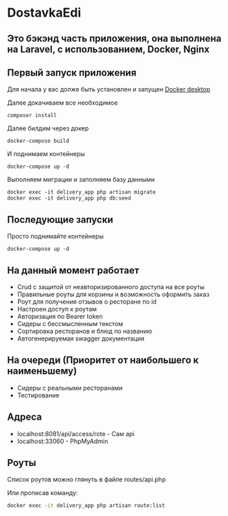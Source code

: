 # DostavkaEdi
## Это бэкэнд часть приложения, она выполнена на Laravel, с использованием, Docker, Nginx

## Первый запуск приложения
Для начала у вас долже быть установлен и запущен [Docker desktop](https://www.docker.com/products/docker-desktop/ "Официальный сайт")

Далее докачиваем все необходимое 

````
composer install 
````

Далее билдим через докер

````
docker-compose build
````
И поднимаем контейнеры

```` 
docker-compose up -d 
````

Выполняем миграции и заполняем базу данными

````
docker exec -it delivery_app php artisan migrate
docker exec -it delivery_app php db:seed
````

## Последующие запуски

Просто поднимайте контейнеры

````
docker-compose up -d 
````

## На данный момент работает

- Crud с защитой от неавторизированного доступа на все роуты
- Правильные роуты для корзины и возможность оформить заказ
- Роут для получения отзывов о ресторане по id
- Настроен доступ к роутам
- Авторизация по Bearer token
- Сидеры с бессмысленным текстом
- Сортировка ресторанов и блюд по названию
- Автогенерируемая swagger документация

## На очереди (Приоритет от наибольшего к наименьшему)

- Сидеры с реальными ресторанами
- Тестирование


## Адреса

- localhost:8081/api/access/rote - Сам api
- localhost:33060 - PhpMyAdmin

## Роуты

Список роутов можно глянуть в файле routes/api.php

Или прописав команду:
```cmd
docker exec -it delivery_app php artisan route:list 
```
